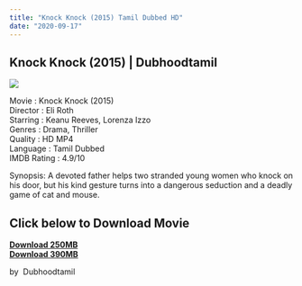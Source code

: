 ```yaml
---
title: "Knock Knock (2015) Tamil Dubbed HD"
date: "2020-09-17"
---
```


## Knock Knock (2015) | Dubhoodtamil

[![](https://1.bp.blogspot.com/-DaOrgtrVkHg/XswCMuigCtI/AAAAAAAABQY/YYSRnMyPhm0JuvHrGwXgpSLU7MK4ect3ACNcBGAsYHQ/s640/images{6a9242ac63492b6a27eb196a6e17803ac8b6d8f05d0536ef84b9c25d26eb437e}2B{6a9242ac63492b6a27eb196a6e17803ac8b6d8f05d0536ef84b9c25d26eb437e}252858{6a9242ac63492b6a27eb196a6e17803ac8b6d8f05d0536ef84b9c25d26eb437e}2529.jpeg)](https://1.bp.blogspot.com/-DaOrgtrVkHg/XswCMuigCtI/AAAAAAAABQY/YYSRnMyPhm0JuvHrGwXgpSLU7MK4ect3ACNcBGAsYHQ/s1600/images{6a9242ac63492b6a27eb196a6e17803ac8b6d8f05d0536ef84b9c25d26eb437e}2B{6a9242ac63492b6a27eb196a6e17803ac8b6d8f05d0536ef84b9c25d26eb437e}252858{6a9242ac63492b6a27eb196a6e17803ac8b6d8f05d0536ef84b9c25d26eb437e}2529.jpeg)

  
Movie : Knock Knock (2015)  
Director : Eli Roth  
Starring : Keanu Reeves, Lorenza Izzo  
Genres : Drama, Thriller  
Quality : HD MP4  
Language : Tamil Dubbed  
IMDB Rating : 4.9/10

Synopsis: A devoted father helps two stranded young women who knock on his door, but his kind gesture turns into a dangerous seduction and a deadly game of cat and mouse.

  

## **Click below to Download Movie**

  

**[Download 250MB](https://oncehelp.com/knock-knock-1)**  
**[Download 390MB](https://oncehelp.com/knock-knock-2)**  
  

  

by  Dubhoodtamil
